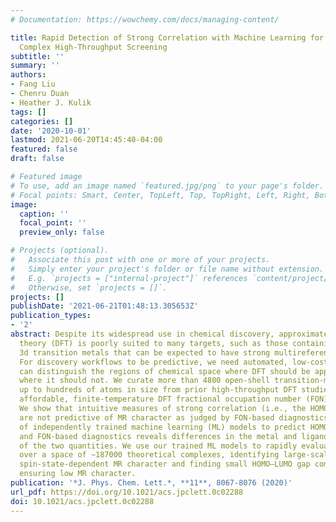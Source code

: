 ```yaml
---
# Documentation: https://wowchemy.com/docs/managing-content/

title: Rapid Detection of Strong Correlation with Machine Learning for Transition-Metal
  Complex High-Throughput Screening
subtitle: ''
summary: ''
authors:
- Fang Liu
- Chenru Duan
- Heather J. Kulik
tags: []
categories: []
date: '2020-10-01'
lastmod: 2021-06-20T14:45:40-04:00
featured: false
draft: false

# Featured image
# To use, add an image named `featured.jpg/png` to your page's folder.
# Focal points: Smart, Center, TopLeft, Top, TopRight, Left, Right, BottomLeft, Bottom, BottomRight.
image:
  caption: ''
  focal_point: ''
  preview_only: false

# Projects (optional).
#   Associate this post with one or more of your projects.
#   Simply enter your project's folder or file name without extension.
#   E.g. `projects = ["internal-project"]` references `content/project/deep-learning/index.md`.
#   Otherwise, set `projects = []`.
projects: []
publishDate: '2021-06-21T01:48:13.305653Z'
publication_types:
- '2'
abstract: Despite its widespread use in chemical discovery, approximate density functional
  theory (DFT) is poorly suited to many targets, such as those containing open-shell,
  3d transition metals that can be expected to have strong multireference (MR) character.
  For discovery workflows to be predictive, we need automated, low-cost methods that
  can distinguish the regions of chemical space where DFT should be applied from those
  where it should not. We curate more than 4800 open-shell transition-metal complexes
  up to hundreds of atoms in size from prior high-throughput DFT studies and evaluate
  affordable, finite-temperature DFT fractional occupation number (FON)-based MR diagnostics.
  We show that intuitive measures of strong correlation (i.e., the HOMO–LUMO gap)
  are not predictive of MR character as judged by FON-based diagnostics. Analysis
  of independently trained machine learning (ML) models to predict HOMO–LUMO gaps
  and FON-based diagnostics reveals differences in the metal and ligand sensitivity
  of the two quantities. We use our trained ML models to rapidly evaluate MR character
  over a space of ∼187000 theoretical complexes, identifying large-scale trends in
  spin-state-dependent MR character and finding small HOMO–LUMO gap complexes while
  ensuring low MR character.
publication: '*J. Phys. Chem. Lett.*, **11**, 8067-8076 (2020)'
url_pdf: https://doi.org/10.1021/acs.jpclett.0c02288
doi: 10.1021/acs.jpclett.0c02288
---
```

